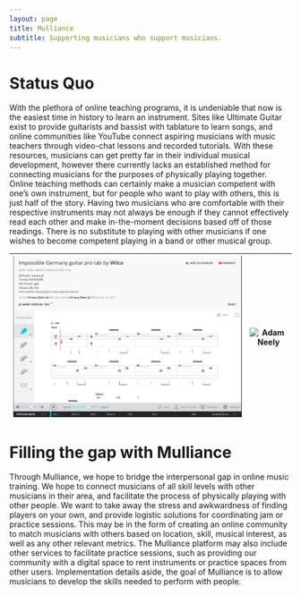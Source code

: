 ```yaml
---
layout: page
title: Mulliance
subtitle: Supporting musicians who support musicians.
---
```


# Status Quo
With the plethora of online teaching programs, it is undeniable that now is the easiest time in history to learn an instrument. Sites like Ultimate Guitar exist to provide guitarists and bassist with tablature to learn songs, and online communities like YouTube connect aspiring musicians with music teachers through video-chat lessons and recorded tutorials. With these resources, musicians can get pretty far in their individual musical development, however there currently lacks an established method for connecting musicians for the purposes of physically playing together. Online teaching methods can certainly make a musician competent with one’s own instrument, but for people who want to play with others, this is just half of the story. Having two musicians who are comfortable with their respective instruments may not always be enough if they cannot effectively read each other and make in-the-moment decisions based off of those readings. There is no substitute to playing with other musicians if one wishes to become competent playing in a band or other musical group.

| ![Ultimate Guitar](/img/Ultimate_Guitar.png) | ![Adam Neely](/img/Adam_Neely) |
|:--------------------------------------------:|--------------------------------|

# Filling the gap with Mulliance
Through Mulliance, we hope to bridge the interpersonal gap in online music training. We hope to connect musicians of all skill levels with other musicians in their area, and facilitate the process of physically playing with other people. We want to take away the stress and awkwardness of finding players on your own, and provide logistic solutions for coordinating jam or practice sessions. This may be in the form of creating an online community to match musicians with others based on location, skill, musical interest, as well as any other relevant metrics. The Mulliance platform may also include other services to facilitate practice sessions, such as providing our community with a digital space to rent instruments or practice spaces from other users. Implementation details aside, the goal of Mulliance is to allow musicians to develop the skills needed to perform with people.
